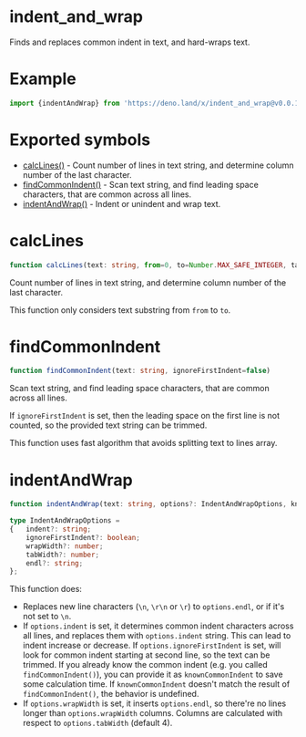 # indent_and_wrap
Finds and replaces common indent in text, and hard-wraps text.

# Example

```ts
import {indentAndWrap} from 'https://deno.land/x/indent_and_wrap@v0.0.1/mod.ts';
```

# Exported symbols

- [calcLines()](#calcLines) - Count number of lines in text string, and determine column number of the last character.
- [findCommonIndent()](#findCommonIndent) - Scan text string, and find leading space characters, that are common across all lines.
- [indentAndWrap()](#indentAndWrap) - Indent or unindent and wrap text.

# calcLines

```ts
function calcLines(text: string, from=0, to=Number.MAX_SAFE_INTEGER, tabWidth=4)
```

Count number of lines in text string, and determine column number of the last character.

This function only considers text substring from `from` to `to`.

# findCommonIndent

```ts
function findCommonIndent(text: string, ignoreFirstIndent=false)
```

Scan text string, and find leading space characters, that are common across all lines.

If `ignoreFirstIndent` is set, then the leading space on the first line is not counted, so the provided text string can be trimmed.

This function uses fast algorithm that avoids splitting text to lines array.

# indentAndWrap

```ts
function indentAndWrap(text: string, options?: IndentAndWrapOptions, knownCommonIndent?: string)

type IndentAndWrapOptions =
{	indent?: string;
	ignoreFirstIndent?: boolean;
	wrapWidth?: number;
	tabWidth?: number;
	endl?: string;
};
```

This function does:
- Replaces new line characters (`\n`, `\r\n` or `\r`) to `options.endl`, or if it's not set to `\n`.
- If `options.indent` is set, it determines common indent characters across all lines, and replaces them with `options.indent` string.
This can lead to indent increase or decrease.
If `options.ignoreFirstIndent` is set, will look for common indent starting at second line, so the text can be trimmed.
If you already know the common indent (e.g. you called `findCommonIndent()`), you can provide it as `knownCommonIndent` to save some calculation time.
If `knownCommonIndent` doesn't match the result of `findCommonIndent()`, the behavior is undefined.
- If `options.wrapWidth` is set, it inserts `options.endl`, so there're no lines longer than `options.wrapWidth` columns. Columns are calculated with respect to `options.tabWidth` (default 4).
